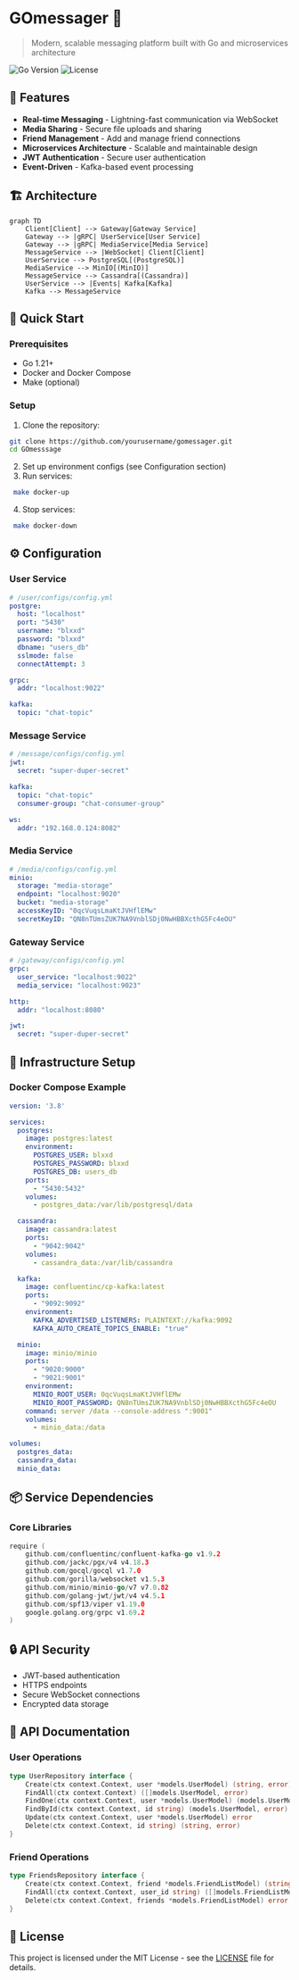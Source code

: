 # GOmessager 📱

> Modern, scalable messaging platform built with Go and microservices architecture

![Go Version](https://img.shields.io/badge/Go-1.21+-00ADD8?style=flat-square&logo=go)
![License](https://img.shields.io/badge/license-MIT-green?style=flat-square)

## 🌟 Features

- **Real-time Messaging** - Lightning-fast communication via WebSocket
- **Media Sharing** - Secure file uploads and sharing
- **Friend Management** - Add and manage friend connections
- **Microservices Architecture** - Scalable and maintainable design
- **JWT Authentication** - Secure user authentication
- **Event-Driven** - Kafka-based event processing

## 🏗 Architecture

```mermaid
graph TD
    Client[Client] --> Gateway[Gateway Service]
    Gateway --> |gRPC| UserService[User Service]
    Gateway --> |gRPC| MediaService[Media Service]
    MessageService --> |WebSocket| Client[Client]
    UserService --> PostgreSQL[(PostgreSQL)]
    MediaService --> MinIO[(MinIO)]
    MessageService --> Cassandra[(Cassandra)]
    UserService --> |Events| Kafka[Kafka]
    Kafka --> MessageService
```

## 🚀 Quick Start

### Prerequisites

- Go 1.21+
- Docker and Docker Compose
- Make (optional)

### Setup

1. Clone the repository:
```bash
git clone https://github.com/yourusername/gomessager.git
cd GOmesssage
```

2. Set up environment configs (see Configuration section)
3. Run services:
```bash
 make docker-up
```
4. Stop services:
```bash
 make docker-down
```
## ⚙️ Configuration

### User Service
```yaml
# /user/configs/config.yml
postgre:
  host: "localhost"
  port: "5430"
  username: "blxxd"
  password: "blxxd"
  dbname: "users_db"
  sslmode: false
  connectAttempt: 3

grpc:
  addr: "localhost:9022"

kafka:
  topic: "chat-topic"
```

### Message Service
```yaml
# /message/configs/config.yml
jwt:
  secret: "super-duper-secret"

kafka:
  topic: "chat-topic"
  consumer-group: "chat-consumer-group"

ws:
  addr: "192.168.0.124:8082"
```

### Media Service
```yaml
# /media/configs/config.yml
minio:
  storage: "media-storage"
  endpoint: "localhost:9020"
  bucket: "media-storage"
  accessKeyID: "0qcVuqsLmaKtJVHflEMw"
  secretKeyID: "QN8nTUmsZUK7NA9VnblSDj0NwHBBXcthG5Fc4eOU"
```

### Gateway Service
```yaml
# /gateway/configs/config.yml
grpc:
  user_service: "localhost:9022"
  media_service: "localhost:9023"

http:
  addr: "localhost:8080"

jwt:
  secret: "super-duper-secret"
```

## 🔧 Infrastructure Setup

### Docker Compose Example
```yaml
version: '3.8'

services:
  postgres:
    image: postgres:latest
    environment:
      POSTGRES_USER: blxxd
      POSTGRES_PASSWORD: blxxd
      POSTGRES_DB: users_db
    ports:
      - "5430:5432"
    volumes:
      - postgres_data:/var/lib/postgresql/data

  cassandra:
    image: cassandra:latest
    ports:
      - "9042:9042"
    volumes:
      - cassandra_data:/var/lib/cassandra

  kafka:
    image: confluentinc/cp-kafka:latest
    ports:
      - "9092:9092"
    environment:
      KAFKA_ADVERTISED_LISTENERS: PLAINTEXT://kafka:9092
      KAFKA_AUTO_CREATE_TOPICS_ENABLE: "true"

  minio:
    image: minio/minio
    ports:
      - "9020:9000"
      - "9021:9001"
    environment:
      MINIO_ROOT_USER: 0qcVuqsLmaKtJVHflEMw
      MINIO_ROOT_PASSWORD: QN8nTUmsZUK7NA9VnblSDj0NwHBBXcthG5Fc4eOU
    command: server /data --console-address ":9001"
    volumes:
      - minio_data:/data

volumes:
  postgres_data:
  cassandra_data:
  minio_data:
```

## 📦 Service Dependencies

### Core Libraries
```go
require (
    github.com/confluentinc/confluent-kafka-go v1.9.2
    github.com/jackc/pgx/v4 v4.18.3
    github.com/gocql/gocql v1.7.0
    github.com/gorilla/websocket v1.5.3
    github.com/minio/minio-go/v7 v7.0.82
    github.com/golang-jwt/jwt/v4 v4.5.1
    github.com/spf13/viper v1.19.0
    google.golang.org/grpc v1.69.2
)
```

## 🔒 API Security

- JWT-based authentication
- HTTPS endpoints
- Secure WebSocket connections
- Encrypted data storage

## 📝 API Documentation

### User Operations
```go
type UserRepository interface {
    Create(ctx context.Context, user *models.UserModel) (string, error)
    FindAll(ctx context.Context) ([]models.UserModel, error)
    FindOne(ctx context.Context, user *models.UserModel) (models.UserModel, error)
    FindById(ctx context.Context, id string) (models.UserModel, error)
    Update(ctx context.Context, user *models.UserModel) error
    Delete(ctx context.Context, id string) (string, error)
}
```

### Friend Operations
```go
type FriendsRepository interface {
    Create(ctx context.Context, friend *models.FriendListModel) (string, error)
    FindAll(ctx context.Context, user_id string) ([]models.FriendListModel, error)
    Delete(ctx context.Context, friends *models.FriendListModel) error
}
```
## 📄 License

This project is licensed under the MIT License - see the [LICENSE](LICENSE) file for details.
